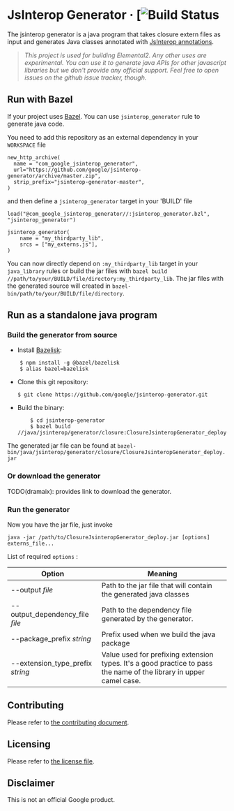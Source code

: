 # JsInterop Generator &middot; [![Build Status](https://github.com/google/jsinterop-generator/workflows/build%20and%20test/badge.svg)

The jsinterop generator is a java program that takes closure extern files as input and generates
Java classes annotated with [JsInterop annotations](https://goo.gl/agme3T).

> *This project is used for building Elemental2.
Any other uses are experimental. You can use it to generate java APIs for other javascript libraries but we don't provide any official support. Feel free to open issues on the github issue tracker, though.*

Run with Bazel
---------------
If your project uses [Bazel](https://bazel.build). You can use `jsinterop_generator` rule to generate java code.

You need to add this repository as an external dependency in your `WORKSPACE` file

    new_http_archive(
      name = "com_google_jsinterop_generator",
      url="https://github.com/google/jsinterop-generator/archive/master.zip",
      strip_prefix="jsinterop-generator-master",
    )

and then define a `jsinterop_generator` target in your 'BUILD' file

    load("@com_google_jsinterop_generator//:jsinterop_generator.bzl", "jsinterop_generator")

    jsinterop_generator(
        name = "my_thirdparty_lib",
        srcs = ["my_externs.js"],
    )

You can now directly depend on `:my_thirdparty_lib` target in your `java_library` rules or build the jar files with `bazel build //path/to/your/BUILD/file/directory:my_thirdparty_lib`.
The jar files with the generated source will created in `bazel-bin/path/to/your/BUILD/file/directory`.

Run as a standalone java program
---------------------------------

### Build the generator from source

- Install [Bazelisk](https://github.com/bazelbuild/bazelisk):

```shell
    $ npm install -g @bazel/bazelisk
    $ alias bazel=bazelisk
```
- Clone this git repository:
  ```shell
  $ git clone https://github.com/google/jsinterop-generator.git
  ```
- Build the binary:
  ```shell
      $ cd jsinterop-generator
      $ bazel build //java/jsinterop/generator/closure:ClosureJsinteropGenerator_deploy.jar
  ```

The generated jar file can be found at `bazel-bin/java/jsinterop/generator/closure/ClosureJsinteropGenerator_deploy.jar`

### Or download the generator
TODO(dramaix): provides link to download the generator.

### Run the generator
Now you have the jar file, just invoke

    java -jar /path/to/ClosureJsinteropGenerator_deploy.jar [options] externs_file...

List of required `options` :

Option | Meaning
------ | -------
--output _file_ | Path to the jar file that will contain the generated java classes
--output_dependency_file _file_ | Path to the dependency file generated by the generator.
--package_prefix _string_ | Prefix used when we build the java package
--extension_type_prefix _string_ | Value used for prefixing extension types. It's a good practice to pass the name of the library in upper camel case.


Contributing
------------
Please refer to [the contributing document](CONTRIBUTING.md).

Licensing
---------
Please refer to [the license file](LICENSE).

Disclaimer
----------
This is not an official Google product.

